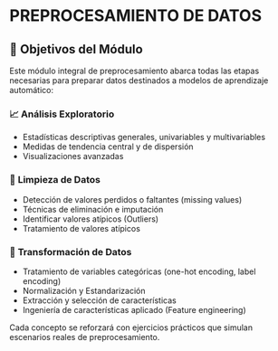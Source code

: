 # PREPROCESAMIENTO DE DATOS

## 🎯 Objetivos del Módulo

Este módulo integral de preprocesamiento abarca todas las etapas necesarias para preparar datos destinados a modelos de aprendizaje automático:

### 📈 **Análisis Exploratorio**
- Estadísticas descriptivas generales, univariables y multivariables
- Medidas de tendencia central y de dispersión
- Visualizaciones avanzadas

### 🧹 **Limpieza de Datos**
- Detección de valores perdidos o faltantes (missing values) 
- Técnicas de eliminación e imputación
- Identificar valores atípicos (Outliers)
- Tratamiento de valores atípicos

### 🔄 **Transformación de Datos**
- Tratamiento de variables categóricas (one-hot encoding, label encoding)
- Normalización y Estandarización
- Extracción y selección de características
- Ingeniería de características aplicado (Feature engineering)

Cada concepto se reforzará con ejercicios prácticos que simulan escenarios reales de preprocesamiento.
